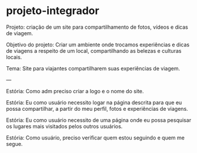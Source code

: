 # projeto-integrador

Projeto: criação de um site para compartilhamento de fotos, vídeos e dicas de viagem.

Objetivo do projeto: Criar um ambiente onde trocamos experiências e dicas de viagens a respeito de um local, compartilhando as belezas e culturas locais.

Tema: Site para viajantes compartilharem suas experiências de viagem. 

—

Estória: Como adm preciso criar a logo e o nome do site. 

Estória: Eu como usuário necessito logar na página descrita para que eu possa compartilhar, a partir do meu perfil, fotos e experiências de viagens.

Estória: Eu como usuário necessito de uma página onde eu possa pesquisar os lugares mais visitados pelos outros usuários. 

Estória: Como usuário, preciso verificar quem estou seguindo e quem me segue.  
